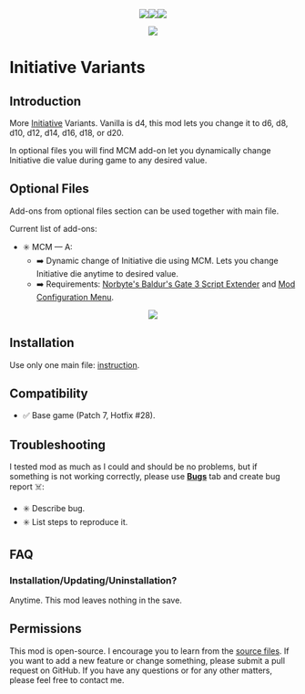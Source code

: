 <p align="center"><a href="https://ko-fi.com/maskedrpgfan"><img src="https://i.postimg.cc/Nj2mWwpw/Ko-fi-small.png"/></a><a href="https://buymeacoffee.com/maskedrpgfan"><img src="https://i.postimg.cc/MKTymBBH/Buy-Me-ACoffee-small.png"/></a><a href="https://www.patreon.com/maskedrpgfan"><img src="https://i.postimg.cc/28Knc5dw/Patreon-small.png"/></a></p>

<p align="center"><img src="https://i.postimg.cc/Bn8Y7BGG/Initiative-Variants.png"/></p>

# Initiative Variants

## Introduction

More [Initiative](https://bg3.wiki/wiki/Initiative) Variants. Vanilla is d4, this mod lets you change it to d6, d8, d10, d12, d14, d16, d18, or d20.

In optional files you will find MCM add-on let you dynamically change Initiative die value during game to any desired value.

## Optional Files

Add-ons from optional files section can be used together with main file.

Current list of add-ons:

* ✳️ MCM — A:
  * ➡️ Dynamic change of Initiative die using MCM. Lets you change Initiative die anytime to desired value.
  * ➡️ Requirements: [Norbyte's Baldur's Gate 3 Script Extender](https://github.com/Norbyte/bg3se) and [Mod Configuration Menu](https://www.nexusmods.com/baldursgate3/mods/9162).

<p align="center"><img src="https://i.postimg.cc/RFNCHPCd/MCM.png"/></p>

## Installation

Use only one main file: [instruction](https://bg3.wiki/wiki/Guide:Installing_Mods).

## Compatibility

* ✅ Base game (Patch 7, Hotfix #28).

## Troubleshooting

I tested mod as much as I could and should be no problems, but if something is not working correctly, please use **[Bugs](https://www.nexusmods.com/baldursgate3/mods/1247?tab=bugs)** tab and create bug report ☠️:

* ✳️ Describe bug.
* ✳️ List steps to reproduce it.

## FAQ

### Installation/Updating/Uninstallation?

Anytime. This mod leaves nothing in the save.

## Permissions

This mod is open-source. I encourage you to learn from the [source files](https://github.com/MaskedRPGFan/Initiative-Variants). If you want to add a new feature or change something, please submit a pull request on GitHub. If you have any questions or for any other matters, please feel free to contact me.
